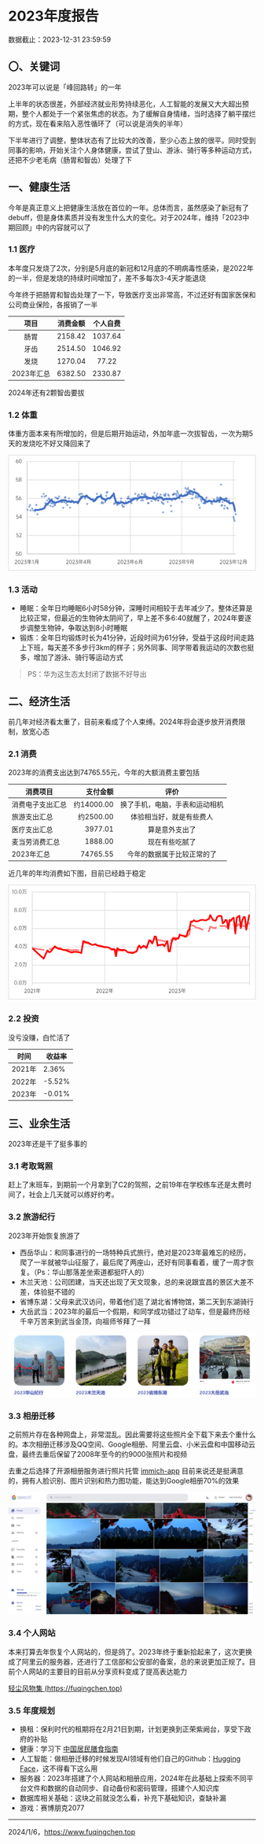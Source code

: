# 2023年度报告

数据截止：2023-12-31 23:59:59

## 〇、关键词

2023年可以说是「峰回路转」的一年

上半年的状态很差，外部经济就业形势持续恶化，人工智能的发展又大大超出预期，整个人都处于一个紧张焦虑的状态。为了缓解自身情绪，当时选择了躺平摆烂的方式，现在看来陷入恶性循环了（可以说是消失的半年）

下半年进行了调整，整体状态有了比较大的改善，至少心态上放的很平。同时受到同事的影响，开始关注个人身体健康，尝试了登山、游泳、骑行等多种运动方式，还把不少老毛病（肠胃和智齿）处理了下

## 一、健康生活

今年是真正意义上把健康生活放在首位的一年。总体而言，虽然感染了新冠有了debuff，但是身体素质并没有发生什么大的变化。对于2024年，维持「2023中期回顾」中的内容就可以了

### 1.1 医疗

本年度只发烧了2次，分别是5月底的新冠和12月底的不明病毒性感染，是2022年的一半，但是发烧的持续时间增加了，差不多每次3-4天才能退烧

今年终于把肠胃和智齿处理了一下，导致医疗支出非常高，不过还好有国家医保和公司商业保险，各报销了一半

|    项目    | 消费金额 | 个人自费 |
| :--------: | :------: | :------: |
|    肠胃    | 2158.42  | 1037.64  |
|    牙齿    | 2514.50  | 1046.92  |
|    发烧    | 1270.04  |  77.22   |
| 2023年汇总 | 6382.50  | 2330.87  |

2024年还有2颗智齿要拔

### 1.2 体重

体重方面本来有所增加的，但是后期开始运动，外加年底一次拔智齿，一次为期5天的发烧吃不好又降回来了

![image-20240106093837813](./assets/image-20240106093837813.png)

### 1.3 活动

- 睡眠：全年日均睡眠6小时58分钟，深睡时间相较于去年减少了。整体还算是比较正常，但最近的生物钟太阴间了，早上差不多6:40就醒了，2024年要逐步调整生物钟，争取达到8小时睡眠
- 锻炼：全年日均锻炼时长为41分钟，近段时间为61分钟，受益于这段时间走路上下班，每天差不多步行3km的样子；另外同事、同学带着我运动的次数也挺多，增加了游泳、骑行等运动方式

> PS：华为这生态太封闭了数据不好导出

## 二、经济生活

前几年对经济看太重了，目前来看成了个人束缚。2024年将会逐步放开消费限制，放宽心态

### 2.1 消费

2023年的消费支出达到74765.55元，今年的大额消费主要包括

| 消费项目       | 支付金额 | 评价                                     |
| -------------- | -------: | :--------------------------------------: |
| 消费电子支出汇总 | 约14000.00 | 换了手机，电脑，手表和运动相机 |
| 旅游支出汇总 | 约2500.00 | 体验相当好，就是有些费人 |
| 医疗支出汇总 | 3977.01 | 算是意外支出了 |
| 麦当劳消费汇总     | 1888.00  | 现在有些吃腻了 |
| 2023年汇总 | 74765.55 | 今年的数据属于比较正常的了 |

近几年的年均消费如下图，目前已经趋于稳定

![image-20240106101550050](./assets/image-20240106101550050.png)

### 2.2 投资

没亏没赚，白忙活了

| 时间   | 收益率 |
| ------ | ------ |
| 2021年 | 2.36%  |
| 2022年 | -5.52% |
| 2023年 | -0.01% |

## 三、业余生活

2023年还是干了挺多事的

### 3.1 考取驾照

赶上了末班车，到期前一个月拿到了C2的驾照，之前19年在学校练车还是太费时间了，社会上几天就可以练好约考。

### 3.2 旅游纪行

2023年开始恢复旅游了

- 西岳华山：和同事进行的一场特种兵式旅行，绝对是2023年最难忘的经历，爬了一半就被华山征服了，最后爬了两座山，还好有同事看着，缓了一周才恢复。（Ps：华山那落差坐索道都挺吓人的）
- 木兰天池：公司团建，当天还出现了天文现象，总的来说跟宜昌的景区大差不差，体验挺不错的
- 省博东湖：父母来武汉访问，带着他们逛了湖北省博物馆，第二天到东湖骑行
- 大岳武当：2023年的最后一个假期，和同学成功错过了动车，但是最终历经千辛万苦来到武当金顶，向祖师爷拜了一拜

![image-20240103202101423](./assets/image-20240103202101423.png)

### 3.3 相册迁移

之前照片存在各种网盘上，非常混乱。因此需要将这些照片全下载下来去个重什么的。本次相册迁移涉及QQ空间、Google相册、阿里云盘、小米云盘和中国移动云盘，最终去重后保留了2008年至今的约9000张照片和视频

去重之后选择了开源相册服务进行照片托管 [immich-app](https://github.com/immich-app/immich) 目前来说还是挺满意的，拥有人脸识别、图片识别和热力图功能，能达到Google相册70%的效果

![image-20240103195318205](./assets/image-20240103195318205.png)

### 3.4 个人网站

本来打算去年恢复个人网站的，但是鸽了。2023年终于重新拾起来了，这次更换成了阿里云的服务器，还进行了工信部和公安部的备案，总的来说更加正规了。目前个人网站的主要目的目前从分享资料变成了提高表达能力

[轻尘风物集 (https://fuqingchen.top)](https://fuqingchen.top/)

### 3.5 年度规划

- 换租：保利时代的租期将在2月21日到期，计划更换到正荣紫阙台，享受下政府的补贴
- 健康：学习下 [中国居民膳食指南 ](http://dg.cnsoc.org/)
- 人工智能：做相册迁移的时候发现AI领域有他们自己的Github：[Hugging Face](https://huggingface.co/)，这不得看下这么用
- 服务器：2023年搭建了个人网站和相册应用，2024年在此基础上探索不同平台文件和数据的自动同步、自动备份和密码管理，搭建个人知识库
- 数据库相关基础：这块之前就没怎么看，补充下基础知识，查缺补漏
- 游戏：赛博朋克2077

------

2024/1/6，https://www.fuqingchen.top